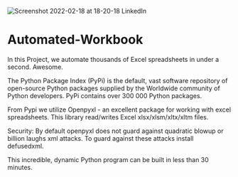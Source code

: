 ![Screenshot 2022-02-18 at 18-20-18 LinkedIn](https://user-images.githubusercontent.com/96743401/161479119-8d3c8a70-005e-44cb-9c90-9b7f76ebbf05.png)
# Automated-Workbook

In this Project, we automate thousands of Excel spreadsheets in under a second. Awesome.

The Python Package Index (PyPi) is the default, vast software repository of open-source Python packages supplied by the Worldwide community of Python developers. PyPi contains over 300 000 Python packages.

From Pypi we utilize Openpyxl - an excellent package for working with excel spreadsheets. This library read/writes Excel xlsx/xlsm/xltx/xltm files.

Security: By default openpyxl does not guard against quadratic blowup or billion laughs xml attacks. To guard against these attacks install defusedxml.

This incredible, dynamic Python program can be built in less than 30 minutes.

